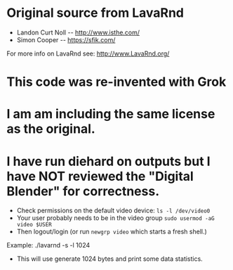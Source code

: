 
# Original source from LavaRnd
* Landon Curt Noll -- http://www.isthe.com/
* Simon Cooper -- https://sfik.com/

For more info on LavaRnd see:
        http://www.LavaRnd.org/

# This code was re-invented with Grok
# I am am including the same license as the original.
# I have run diehard on outputs but I have NOT reviewed the "Digital Blender" for correctness.

* Check permissions on the default video device:
`ls -l /dev/video0`
* Your user probably needs to be in the video group
`sudo usermod -aG video $USER`
* Then logout/login (or run `newgrp video` which starts a fresh shell.)


Example: ./lavarnd -s -l 1024 
* This will use generate 1024 bytes and print some data statistics.


